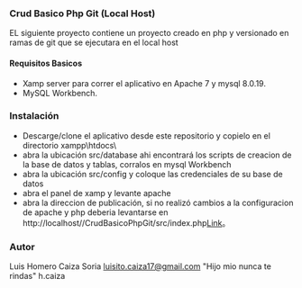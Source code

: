 ### Crud Basico Php Git (Local Host)
EL siguiente proyecto contiene un proyecto creado en php y versionado en ramas de git que se ejecutara en el local host

#### Requisitos Basicos
- Xamp server para correr el aplicativo en Apache 7 y mysql 8.0.19.
- MySQL Workbench.

### Instalación
- Descarge/clone el aplicativo desde este repositorio y copielo en el directorio xampp\htdocs\
- abra la ubicación src/database ahi encontrará los scripts de creacion de la base de datos y tablas, corralos en mysql Workbench
- abra la ubicación src/config y coloque las credenciales de su base de datos
- abra el panel de xamp y levante apache
- abra la direccion de publicación, si no realizó cambios a la configuracion de apache y php deberia levantarse en  http://localhost//CrudBasicoPhpGit/src/index.php[Link](http://localhost//CrudBasicoPhpGit/src/index.php)。

### Autor
Luis Homero Caiza Soria
luisito.caiza17@gmail.com
"Hijo mio nunca te rindas" h.caiza
